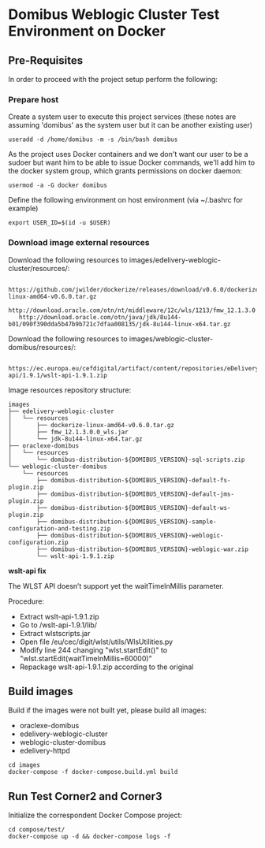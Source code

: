 # Domibus Weblogic Cluster Test Environment on Docker

## Pre-Requisites 

In order to proceed with the project setup perform the following:

### Prepare host

Create a system user to execute this project services 
(these notes are assuming 'domibus' as the system user but it can be another existing user)
```
useradd -d /home/domibus -m -s /bin/bash domibus
```   
As the project uses Docker containers and we don't want our user to be a sudoer but want him to be able to issue Docker commands, we'll add him to the docker system group, which grants permissions on docker daemon:
```
usermod -a -G docker domibus
```
Define the following environment on host environment (via ~/.bashrc for example)
```
export USER_ID=$(id -u $USER)
```

### Download image external resources

Download the following resources to images/edelivery-weblogic-cluster/resources/:
```
   https://github.com/jwilder/dockerize/releases/download/v0.6.0/dockerize-linux-amd64-v0.6.0.tar.gz
   http://download.oracle.com/otn/nt/middleware/12c/wls/1213/fmw_12.1.3.0.0_wls.jar
   http://download.oracle.com/otn/java/jdk/8u144-b01/090f390dda5b47b9b721c7dfaa008135/jdk-8u144-linux-x64.tar.gz
```
Download the following resources to images/weblogic-cluster-domibus/resources/:
```
   https://ec.europa.eu/cefdigital/artifact/content/repositories/eDelivery/eu/europa/ec/digit/ipcis/wslt-api/1.9.1/wslt-api-1.9.1.zip
```

Image resources repository structure:
```
images
├── edelivery-weblogic-cluster
│   └── resources
│       ├── dockerize-linux-amd64-v0.6.0.tar.gz
│       ├── fmw_12.1.3.0.0_wls.jar
│       └── jdk-8u144-linux-x64.tar.gz
├── oraclexe-domibus
│   └── resources
│       └── domibus-distribution-${DOMIBUS_VERSION}-sql-scripts.zip
└── weblogic-cluster-domibus
    └── resources
        ├── domibus-distribution-${DOMIBUS_VERSION}-default-fs-plugin.zip
        ├── domibus-distribution-${DOMIBUS_VERSION}-default-jms-plugin.zip
        ├── domibus-distribution-${DOMIBUS_VERSION}-default-ws-plugin.zip
        ├── domibus-distribution-${DOMIBUS_VERSION}-sample-configuration-and-testing.zip
        ├── domibus-distribution-${DOMIBUS_VERSION}-weblogic-configuration.zip
        ├── domibus-distribution-${DOMIBUS_VERSION}-weblogic-war.zip
        └── wslt-api-1.9.1.zip
```

__wslt-api fix__

The WLST API doesn’t support yet the waitTimeInMillis parameter.

Procedure:
* Extract wslt-api-1.9.1.zip
* Go to /wslt-api-1.9.1/lib/
* Extract wlstscripts.jar
* Open file /eu/cec/digit/wlst/utils/WlsUtilities.py
* Modify line 244 changing "wlst.startEdit()" to "wlst.startEdit(waitTimeInMillis=60000)"
* Repackage wslt-api-1.9.1.zip according to the original

## Build images

Build if the images were not built yet, please build all images:
* oraclexe-domibus
* edelivery-weblogic-cluster
* weblogic-cluster-domibus
* edelivery-httpd

```
cd images
docker-compose -f docker-compose.build.yml build
```

## Run Test Corner2 and Corner3

Initialize the correspondent Docker Compose project:
```
cd compose/test/
docker-compose up -d && docker-compose logs -f
```

